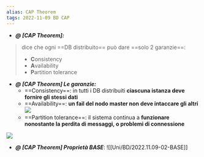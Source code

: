 ```yaml
---
alias: CAP Theorem
tags: 2022-11-09 BD CAP
---
```


- ***@ [CAP Theorem]:***
> dice che ogni ==DB distribuito== può dare ==solo 2 garanzie==:
> - **C**onsistency
> - **A**vailability
> - **P**artition tolerance
<!--ID: 1670236970885-->


- ***@ [CAP Theorem] Le garanzie:***
	- ==Consistency==: in tutti i DB distribuiti **ciascuna istanza deve fornire gli stessi dati**
	- ==Availability==: **un fail del nodo master non deve intaccare gli altri**
	    ![](Uni/BD/img/masterslave.jpeg)
	- ==Partition tolerance==: il sistema continua a **funzionare nonostante la perdita di messaggi, o problemi di connessione**

![](Uni/BD/img/cap.jpeg)
<!--ID: 1670236970890-->


- ***@ [CAP Theorem] Proprietà BASE***: ![[Uni/BD/2022.11.09-02-BASE]]